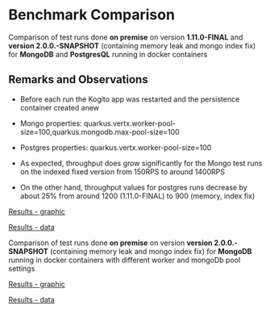 # Benchmark Comparison

Comparison of test runs done **on premise** 
on version **1.11.0-FINAL** and **version 2.0.0.-SNAPSHOT** (containing memory leak and mongo index fix)
for **MongoDB** and **PostgresQL** running in docker containers

## Remarks and Observations

- Before each run the Kogito app was restarted and the persistence container created anew 
- Mongo properties: quarkus.vertx.worker-pool-size=100,quarkus.mongodb.max-pool-size=100
- Postgres properties: quarkus.vertx.worker-pool-size=100 

- As expected, throughput does grow significantly for the Mongo test runs on the indexed fixed version 
from 150RPS to around 1400RPS
- On the other hand, throughput values for postgres runs decrease by about 25% from around 1200 (1.11.0-FINAL) to 900 (memory, index fix) 

[Results - graphic](https://htmlpreview.github.io/?https://github.com/RHEcosystemAppEng/kogito-benchmark/blob/CoreFix-mem-idx-2.0.0-snap/test-results/benchmarkReportMultipleBatches.html)

[Results - data](./test-results/test-run-mongo-postgres-1.11.0-2.0.0.zip)

Comparison of test runs done **on premise**
on version **version 2.0.0.-SNAPSHOT** (containing memory leak and mongo index fix)
for **MongoDB** running in docker containers with different worker and mongoDb pool settings

[Results - graphic](https://htmlpreview.github.io/?https://github.com/RHEcosystemAppEng/kogito-benchmark/blob/CoreFix-mem-idx-2.0.0-snap/test-results/benchmarkReportMultipleBatches2.html)

[Results - data](./test-results/test-run-10-100-pools.zip)